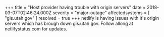 +++
title = "Host provider having trouble with origin servers"
date = 2018-03-07T02:46:24.000Z
severity = "major-outage"
affectedsystems = [
  "gis.utah.gov"
]
resolved = true
+++
netlify is having issues with it's origin servers which has brough down gis.utah.gov. Follow allong at netlifystatus.com for updates.
